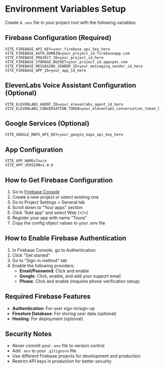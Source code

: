 # Environment Variables Setup

Create a `.env` file in your project root with the following variables:

## Firebase Configuration (Required)

```env
VITE_FIREBASE_API_KEY=your_firebase_api_key_here
VITE_FIREBASE_AUTH_DOMAIN=your_project_id.firebaseapp.com
VITE_FIREBASE_PROJECT_ID=your_project_id_here
VITE_FIREBASE_STORAGE_BUCKET=your_project_id.appspot.com
VITE_FIREBASE_MESSAGING_SENDER_ID=your_messaging_sender_id_here
VITE_FIREBASE_APP_ID=your_app_id_here
```

## ElevenLabs Voice Assistant Configuration (Optional)

```env
VITE_ELEVENLABS_AGENT_ID=your_elevenlabs_agent_id_here
VITE_ELEVENLABS_CONVERSATION_TOKEN=your_elevenlabs_conversation_token_here
```

## Google Services (Optional)

```env
VITE_GOOGLE_MAPS_API_KEY=your_google_maps_api_key_here
```

## App Configuration

```env
VITE_APP_NAME=Toura
VITE_APP_VERSION=1.0.0
```

## How to Get Firebase Configuration

1. Go to [Firebase Console](https://console.firebase.google.com/)
2. Create a new project or select existing one
3. Go to Project Settings > General tab
4. Scroll down to "Your apps" section
5. Click "Add app" and select Web (</>) 
6. Register your app with name "Toura"
7. Copy the config object values to your .env file

## How to Enable Firebase Authentication

1. In Firebase Console, go to Authentication
2. Click "Get started"
3. Go to "Sign-in method" tab
4. Enable the following providers:
   - **Email/Password**: Click and enable
   - **Google**: Click, enable, and add your support email
   - **Phone**: Click and enable (requires phone verification setup)

## Required Firebase Features

- **Authentication**: For user sign-in/sign-up
- **Firestore Database**: For storing user data (optional)
- **Hosting**: For deployment (optional)

## Security Notes

- Never commit your `.env` file to version control
- Add `.env` to your `.gitignore` file
- Use different Firebase projects for development and production
- Restrict API keys in production for better security 